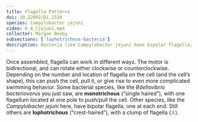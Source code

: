 ```yaml
---
title: Flagella Patterns
doi: 10.22002/D1.1528
species: Campylobacter jejuni
video: 6_4_Cjejuni.mp4
collector: Morgan Beeby
subsections: ['lophotrichous-bacteria']
description: Bacteria like Campylobacter jejuni have bipolar flagella, one at each end of the cell. Lophotrichous species like Helicobacter pylori have a tuft of flagella
---
```


Once assembled, flagella can work in different ways. The motor is bidirectional, and can rotate either clockwise or counterclockwise. Depending on the number and location of flagella on the cell (and the cell’s shape), this can push the cell, pull it, or give rise to even more complicated swimming behavior. Some bacterial species, like the *Bdellovibrio bacteriovorus* you just saw, are **monotrichous** (“single haired”), with one flagellum located at one pole to push/pull the cell. Other species, like the *Campylobacter jejuni* here, have bipolar flagella, one at each end. Still others are **lophotrichous** (“crest-haired”), with a clump of flagella (⇩).

